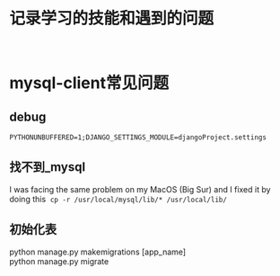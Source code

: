 # 记录学习的技能和遇到的问题
</br>

# mysql-client常见问题
## debug
```PYTHONUNBUFFERED=1;DJANGO_SETTINGS_MODULE=djangoProject.settings```

## 找不到_mysql
I was facing the same problem on my MacOS (Big Sur) and I fixed it by doing this 
```cp -r /usr/local/mysql/lib/* /usr/local/lib/```

## 初始化表
python manage.py makemigrations [app_name]
<br>
python manage.py migrate

